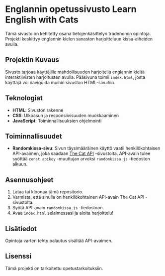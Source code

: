 # Englannin opetussivusto Learn English with Cats

Tämä sivusto on kehitetty osana tietojenkäsittelyn tradenomin opintoja. Projekti keskittyy englannin kielen sanaston harjoitteluun kissa-aiheiden avulla.

## Projektin Kuvaus

Sivusto tarjoaa käyttäjille mahdollisuuden harjoitella englannin kieltä interaktiivisten harjoitusten avulla. Pääsivuna toimii `index.html`, josta käyttäjä voi navigoida muihin sivuston HTML-sivuihin.

## Teknologiat

- **HTML**: Sivuston rakenne
- **CSS**: Ulkoasun ja responsiivisuuden muokkaaminen
- **JavaScript**: Toiminnallisuuksien ohjelmointi

## Toiminnallisuudet

- **Randomkissa-sivu**: Sivun täysimääräinen käyttö vaatii henkilökohtaisen API-avaimen, joka saadaan [The Cat API](https://thecatapi.com/) -sivustolta. API-avain tulee syöttää `const apikey` -muuttujan arvoksi `randomkissa.js` -tiedoston alkuun.

## Asennusohjeet

1. Lataa tai kloonaa tämä repositorio.
2. Varmista, että sinulla on henkilökohtainen API-avain The Cat API -sivustolta.
3. Syötä API-avain `randomkissa.js` -tiedostoon.
4. Avaa `index.html` selaimessasi ja aloita harjoittelu!

## Lisätiedot

Opintoja varten tehty palautus sisältää API-avaimen. 

## Lisenssi

Tämä projekti on tarkoitettu opetustarkoituksiin.
